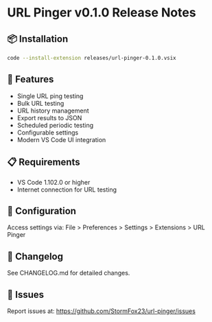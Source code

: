 # URL Pinger v0.1.0 Release Notes

## 📦 Installation
```bash
code --install-extension releases/url-pinger-0.1.0.vsix
```

## 🚀 Features
- Single URL ping testing
- Bulk URL testing
- URL history management
- Export results to JSON
- Scheduled periodic testing
- Configurable settings
- Modern VS Code UI integration

## 📋 Requirements
- VS Code 1.102.0 or higher
- Internet connection for URL testing

## 🔧 Configuration
Access settings via: File > Preferences > Settings > Extensions > URL Pinger

## 📝 Changelog
See CHANGELOG.md for detailed changes.

## 🐛 Issues
Report issues at: https://github.com/StormFox23/url-pinger/issues
